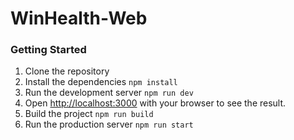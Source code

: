 # WinHealth-Web

### Getting Started

1. Clone the repository
2. Install the dependencies `npm install`
3. Run the development server `npm run dev`
4. Open [http://localhost:3000](http://localhost:3000) with your browser to see the result.
5. Build the project `npm run build`
6. Run the production server `npm run start`
